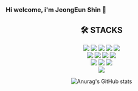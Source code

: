 ### Hi welcome, i'm JeongEun Shin 👋

<div align=center><h2>🛠️ STACKS</h2>
<img src="https://img.shields.io/badge/java-007396?style=for-the-badge&logo=java&logoColor=white">
<img src="https://img.shields.io/badge/spring-6DB33F?style=for-the-badge&logo=spring&logoColor=white">
<img src="https://img.shields.io/badge/springboot-6DB33F?style=for-the-badge&logo=springboot&logoColor=white">
<img src="https://img.shields.io/badge/springSecurity-6DB33F?style=for-the-badge&logo=springSecurity&logoColor=white">
<img src="https://img.shields.io/badge/OAuth2-000000?style=for-the-badge&logo=OAuth2&logoColor=white">

<br>
<img src="https://img.shields.io/badge/jUnit5-25A162?style=for-the-badge&logo=jUnit5&logoColor=white">
<img src="https://img.shields.io/badge/jpa-59666C?style=for-the-badge&logo=hibernate&logoColor=white">
<img src="https://img.shields.io/badge/gradle-02303A?style=for-the-badge&logo=gradle&logoColor=white">


<img src="https://img.shields.io/badge/mysql-4479A1?style=for-the-badge&logo=mysql&logoColor=white">

<!-- <img src="https://img.shields.io/badge/jquery-0769AD?style=for-the-badge&logo=jpql&logoColor=white"> -->

<br>
<img src="https://img.shields.io/badge/Thymeleaf-23005C0F?style=for-the-badge&logo=thymeleaf&logoColor=white">
  <img src="https://img.shields.io/badge/html5-E34F26?style=for-the-badge&logo=html5&logoColor=white">
  <img src="https://img.shields.io/badge/css-1572B6?style=for-the-badge&logo=css3&logoColor=white">

<br>
<img src="https://img.shields.io/badge/github-181717?style=for-the-badge&logo=github&logoColor=white">
<br>

![Anurag's GitHub stats](https://github-readme-stats.vercel.app/api?username=SinJeongEun&show_icons=true&theme=radical)
</div>

